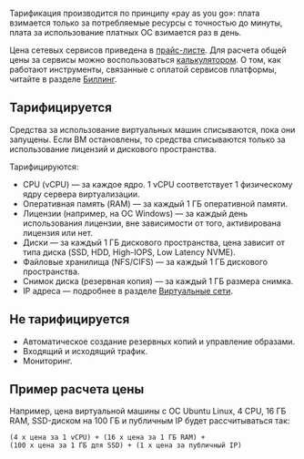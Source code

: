 Тарификация производится по принципу «pay as you go»: плата взимается только за потребляемые ресурсы с точностью до минуты, плата за использование платных ОС взимается раз в день.

Цена сетевых сервисов приведена в [прайс-листе](https://mcs.mail.ru/pricelist). Для расчета общей цены за сервисы можно воспользоваться [калькулятором](https://mcs.mail.ru/pricing/). О том, как работают инструменты, связанные с оплатой сервисов платформы, читайте в разделе [Биллинг](https://mcs.mail.ru/docs/additionals/billing).

## Тарифицируется

Средства за использование виртуальных машин списываются, пока они запущены. Если ВМ остановлены, то средства списываются только за использование лицензий и дискового пространства.

Тарифицируются:

* CPU (vCPU) — за каждое ядро. 1 vCPU соответствует 1 физическому ядру сервера виртуализации.
* Оперативная память (RAM) — за каждый 1 ГБ оперативной памяти.
* Лицензии (например, на ОС Windows) — за каждый день использования лицензии, вне зависимости от того, активирована лицензия или нет.
* Диски — за каждый 1 ГБ дискового пространства, цена зависит от типа диска (SSD, HDD, High-IOPS, Low Latency NVME).
* Файловые хранилища (NFS/CIFS) — за каждый 1 ГБ дискового пространства.
* Снимок диска (резервная копия) — за каждый 1 ГБ размера снимка.
* IP адреса — подробнее в разделе [Виртуальные сети](/ru/main/networks/vnet/tariffs).

## Не тарифицируется

* Автоматическое создание резервных копий и управление образами.
* Входящий и исходящий трафик.
* Мониторинг.

## Пример расчета цены

Например, цена виртуальной машины с ОС Ubuntu Linux, 4 CPU, 16 ГБ RAM, SSD-диском на 100 ГБ и публичным IP будет рассчитываться так:

`(4 x цена за 1 vCPU) + (16 x цена за 1 ГБ RAM) + (100 x цена за 1 ГБ для SSD) + (1 x цена за публичный IP)`
